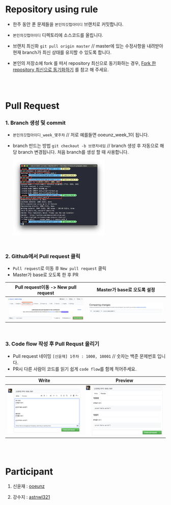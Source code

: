 # Repository using rule

- 한주 동안 푼 문제들을 `본인의깃헙아이디` 브랜치로 커밋합니다.

- `본인의깃헙아이디` 디렉토리에 소스코드를 올립니다.

- 브랜치 최신화
  `git pull origin master` // master에 있는 수정사항을 내려받아 현재 branch가 최신 상태를 유지할 수 있도록 합니다.

- 본인의 저장소에 fork 를 떠서 repository 최신으로 동기화하는 경우, [Fork 한 repository 최신으로 동기화하기](https://json.postype.com/post/210431) 를 참고 해 주세요.

\
\
[]()

# Pull Request

### 1. Branch 생성 및 commit

- `본인의깃헙아이디_week_몇주차` // 저로 예를들면 ooeunz_week_1이 됩니다.

- branch 만드는 방법
  `git checkout -b 브랜치네임` // branch 생성 후 자동으로 해당 branch 변경됩니다. 처음 branch를 생성 할 때 사용합니다.

   <div align="center" style="display:flex;">
     <img src="./docs/img/01.png" width="60%"/>
   </div>

\
[]()

### 2. Github에서 Pull request 클릭

- `Pull request`로 이동 후 `New pull request` 클릭
- Master가 base로 오도록 한 후 PR

| Pull request이동 -> New pull request | Master가 base로 오도록 설정 |
| :----------------------------------: | :-------------------------: |
|     ![image](./docs/img/02.png)      | ![image](./docs/img/03.png) |

\
[]()

### 3. Code flow 작성 후 Pull Requst 올리기

- Pull request 네이밍
  `[신윤재] 1주차 : 1000, 10001` // 숫자는 백준 문제번호 입니다.
- PR시 다른 사람이 코드를 읽기 쉽게 `code flow`를 함께 적어주세요.

|            Write            |           Preview           |
| :-------------------------: | :-------------------------: |
| ![image](./docs/img/04.png) | ![image](./docs/img/05.png) |

\
\
[]()

# Participant

1. 신윤재 : [ooeunz](https://github.com/ooeunz)

2. 강수지 : [astnwl321](https://github.com/KangSuzy)

